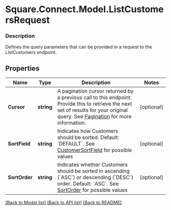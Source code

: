 # Square.Connect.Model.ListCustomersRequest

### Description

Defines the query parameters that can be provided in a request to the ListCustomers endpoint.

## Properties

Name | Type | Description | Notes
------------ | ------------- | ------------- | -------------
**Cursor** | **string** | A pagination cursor returned by a previous call to this endpoint. Provide this to retrieve the next set of results for your original query.  See [Pagination](/basics/api101/pagination) for more information. | [optional] 
**SortField** | **string** | Indicates how Customers should be sorted. Default: &#x60;DEFAULT&#x60;. See [CustomerSortField](#type-customersortfield) for possible values | [optional] 
**SortOrder** | **string** | Indicates whether Customers should be sorted in ascending (&#x60;ASC&#x60;) or descending (&#x60;DESC&#x60;) order. Default: &#x60;ASC&#x60;. See [SortOrder](#type-sortorder) for possible values | [optional] 



[[Back to Model list]](../README.md#documentation-for-models) [[Back to API list]](../README.md#documentation-for-api-endpoints) [[Back to README]](../README.md)

